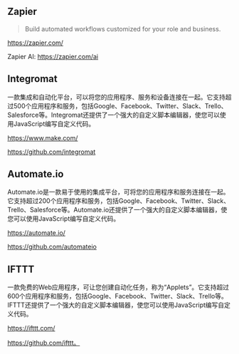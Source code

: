 ## Zapier

> Build automated workflows customized for your role and business.

https://zapier.com/

Zapier AI: https://zapier.com/ai

## Integromat

一款集成和自动化平台，可以将您的应用程序、服务和设备连接在一起。它支持超过500个应用程序和服务，包括Google、Facebook、Twitter、Slack、Trello、Salesforce等。Integromat还提供了一个强大的自定义脚本编辑器，使您可以使用JavaScript编写自定义代码。

https://www.make.com/

https://github.com/integromat

## Automate.io

Automate.io是一款易于使用的集成平台，可将您的应用程序和服务连接在一起。它支持超过200个应用程序和服务，包括Google、Facebook、Twitter、Slack、Trello、Salesforce等。Automate.io还提供了一个强大的自定义脚本编辑器，使您可以使用JavaScript编写自定义代码。

https://automate.io/

https://github.com/automateio

## IFTTT

一款免费的Web应用程序，可让您创建自动化任务，称为“Applets”。它支持超过600个应用程序和服务，包括Google、Facebook、Twitter、Slack、Trello等。IFTTT还提供了一个强大的自定义脚本编辑器，使您可以使用JavaScript编写自定义代码。

https://ifttt.com/

https://github.com/ifttt。
